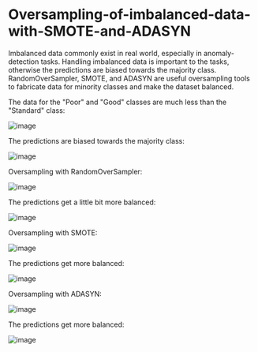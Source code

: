 # Oversampling-of-imbalanced-data-with-SMOTE-and-ADASYN
Imbalanced data commonly exist in real world, especially in anomaly-detection tasks. Handling imbalanced data is important to the tasks, otherwise the predictions are biased towards the majority class. RandomOverSampler, SMOTE, and ADASYN are useful oversampling tools to fabricate data for minority classes and make the dataset balanced.

The data for the "Poor" and "Good" classes are much less than the "Standard" class:

![image](https://github.com/hanfei1986/Oversampling-of-imbalanced-data-with-RandomOverSampler--SMOTE-and-ADASYN/assets/59255164/f5d28169-711d-4426-97e8-f08e56ed0314)

The predictions are biased towards the majority class:

![image](https://github.com/hanfei1986/Oversampling-of-imbalanced-data-with-RandomOverSampler--SMOTE-and-ADASYN/assets/59255164/5354245c-079d-4b3b-bcf2-74efe8c58fb1)

Oversampling with RandomOverSampler:

![image](https://github.com/hanfei1986/Oversampling-of-imbalanced-data-with-RandomOverSampler--SMOTE-and-ADASYN/assets/59255164/3dadfb74-2c45-44e8-81a2-77df901483c8)

The predictions get a little bit more balanced:

![image](https://github.com/hanfei1986/Oversampling-of-imbalanced-data-with-RandomOverSampler--SMOTE-and-ADASYN/assets/59255164/718470d3-1b69-414f-8cb5-c567f598dfe2)

Oversampling with SMOTE:

![image](https://github.com/hanfei1986/Oversampling-of-imbalanced-data-with-RandomOverSampler--SMOTE-and-ADASYN/assets/59255164/d2e331fb-1d95-412b-a483-09fe2db2f20e)

The predictions get more balanced:

![image](https://github.com/hanfei1986/Oversampling-of-imbalanced-data-with-RandomOverSampler--SMOTE-and-ADASYN/assets/59255164/5eecdd85-40f7-4f3c-9fce-9b18d8d45223)

Oversampling with ADASYN:

![image](https://github.com/hanfei1986/Oversampling-of-imbalanced-data-with-RandomOverSampler--SMOTE-and-ADASYN/assets/59255164/159fcd59-e55e-41c6-a9e1-b422240aaf49)

The predictions get more balanced:

![image](https://github.com/hanfei1986/Oversampling-of-imbalanced-data-with-RandomOverSampler--SMOTE-and-ADASYN/assets/59255164/dac926ef-441e-458d-8a5c-c465acad5334)





